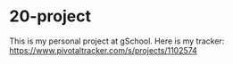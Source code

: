 20-project
==========

This is my personal project at gSchool.
Here is my tracker: https://www.pivotaltracker.com/s/projects/1102574

